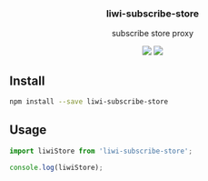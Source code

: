 <h3 align="center">
  liwi-subscribe-store
</h3>

<p align="center">
  subscribe store proxy
</p>

<p align="center">
  <a href="https://npmjs.org/package/liwi-subscribe-store"><img src="https://img.shields.io/npm/v/liwi-subscribe-store.svg?style=flat-square"></a>
  <a href="https://david-dm.org/liwijs/liwi?path=packages/liwi-subscribe-store"><img src="https://david-dm.org/liwijs/liwi?path=packages/liwi-subscribe-store.svg?style=flat-square"></a>
</p>

## Install

```bash
npm install --save liwi-subscribe-store
```

## Usage

```js
import liwiStore from 'liwi-subscribe-store';

console.log(liwiStore);
```
